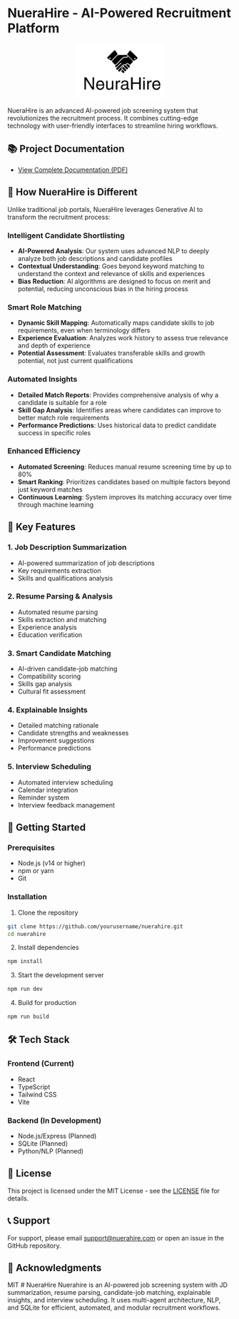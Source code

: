 # NueraHire - AI-Powered Recruitment Platform

<div align="center">
  <img src="assets/logo.png" alt="NueraHire Logo" width="200"/>
</div>

NueraHire is an advanced AI-powered job screening system that revolutionizes the recruitment process. It combines cutting-edge technology with user-friendly interfaces to streamline hiring workflows.

## 📚 Project Documentation
- [View Complete Documentation (PDF)](docs/nuerahire_documentation.pdf)

## 🤖 How NueraHire is Different

Unlike traditional job portals, NueraHire leverages Generative AI to transform the recruitment process:

### Intelligent Candidate Shortlisting
- **AI-Powered Analysis**: Our system uses advanced NLP to deeply analyze both job descriptions and candidate profiles
- **Contextual Understanding**: Goes beyond keyword matching to understand the context and relevance of skills and experiences
- **Bias Reduction**: AI algorithms are designed to focus on merit and potential, reducing unconscious bias in the hiring process

### Smart Role Matching
- **Dynamic Skill Mapping**: Automatically maps candidate skills to job requirements, even when terminology differs
- **Experience Evaluation**: Analyzes work history to assess true relevance and depth of experience
- **Potential Assessment**: Evaluates transferable skills and growth potential, not just current qualifications

### Automated Insights
- **Detailed Match Reports**: Provides comprehensive analysis of why a candidate is suitable for a role
- **Skill Gap Analysis**: Identifies areas where candidates can improve to better match role requirements
- **Performance Predictions**: Uses historical data to predict candidate success in specific roles

### Enhanced Efficiency
- **Automated Screening**: Reduces manual resume screening time by up to 80%
- **Smart Ranking**: Prioritizes candidates based on multiple factors beyond just keyword matches
- **Continuous Learning**: System improves its matching accuracy over time through machine learning

## 🌟 Key Features

### 1. Job Description Summarization
- AI-powered summarization of job descriptions
- Key requirements extraction
- Skills and qualifications analysis

### 2. Resume Parsing & Analysis
- Automated resume parsing
- Skills extraction and matching
- Experience analysis
- Education verification

### 3. Smart Candidate Matching
- AI-driven candidate-job matching
- Compatibility scoring
- Skills gap analysis
- Cultural fit assessment

### 4. Explainable Insights
- Detailed matching rationale
- Candidate strengths and weaknesses
- Improvement suggestions
- Performance predictions

### 5. Interview Scheduling
- Automated interview scheduling
- Calendar integration
- Reminder system
- Interview feedback management

## 🚀 Getting Started

### Prerequisites
- Node.js (v14 or higher)
- npm or yarn
- Git

### Installation

1. Clone the repository
```bash
git clone https://github.com/yourusername/nuerahire.git
cd nuerahire
```

2. Install dependencies
```bash
npm install
```

3. Start the development server
```bash
npm run dev
```

4. Build for production
```bash
npm run build
```

## 🛠️ Tech Stack

### Frontend (Current)
- React
- TypeScript
- Tailwind CSS
- Vite

### Backend (In Development)
- Node.js/Express (Planned)
- SQLite (Planned)
- Python/NLP (Planned)

## 📄 License

This project is licensed under the MIT License - see the [LICENSE](LICENSE) file for details.

## 📞 Support

For support, please email support@nuerahire.com or open an issue in the GitHub repository.

## 🙏 Acknowledgments

MIT # NueraHire
Nuerahire is an AI-powered job screening system with JD summarization, resume parsing, candidate-job matching, explainable insights, and interview scheduling. It uses multi-agent architecture, NLP, and SQLite for efficient, automated, and modular recruitment workflows.
